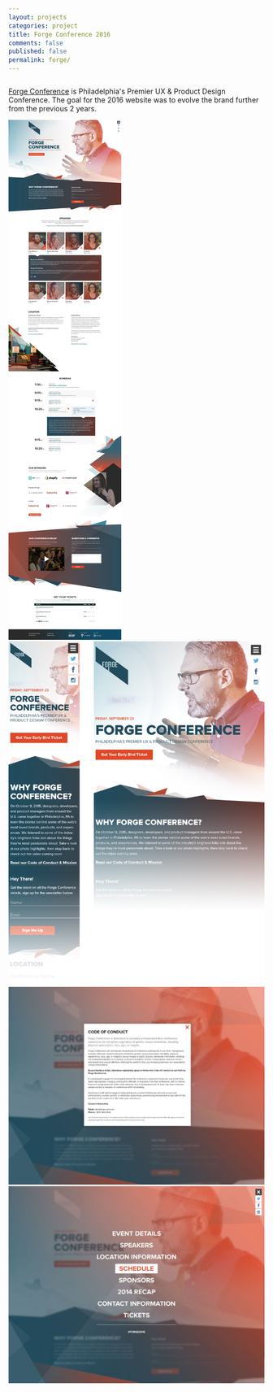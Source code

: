 ```yaml
---
layout: projects
categories: project
title: Forge Conference 2016
comments: false
published: false
permalink: forge/
---
```

<div class="row clearfix">
<!-- 	<div class="column full">
		<ul>
			<li>Lead Designer: Anthony Nguyen</li>
			<li>Dev Team: <a href="https://www.inverseparadox.com/" target="_blank">Inverse Paradox</a></li>
		</ul>
	</div> -->
	<div class="column full">
		<p><a href="http://www.forgeconf.com/" target="_blank">Forge Conference</a> is Philadelphia's Premier UX &amp; Product Design Conference. The goal for the 2016 website was to evolve the brand further from the previous 2 years.</p>
	</div>
</div>

<div class="row clearfix project-image">
	<img class="column full" src="/img/proj/forge/img-1.jpg" alt="">
	<img class="column full" src="/img/proj/forge/img-2.png" alt="">
	<img class="column full" src="/img/proj/forge/img-3.jpg" alt="">
	<img class="column full" src="/img/proj/forge/img-4.jpg" alt="">
</div>
